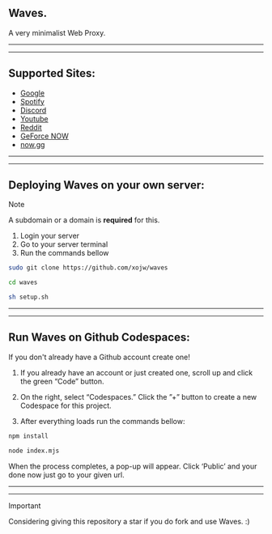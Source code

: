 ## Waves.
A very minimalist Web Proxy.

---
---

## Supported Sites:

- [Google](https://google.com)
- [Spotify](https://spotify.com)
- [Discord](https://discord.com)
- [Youtube](https://www.youtube.com)
- [Reddit](https://reddit.com)
- [GeForce NOW](https://play.geforcenow.com/)
- [now.gg](https://now.gg)

---
---

## Deploying Waves on your own server:
> [!NOTE] 
> A subdomain or a domain is **required** for this.

1. Login your server
2. Go to your server terminal
3. Run the commands bellow
   
```bash
sudo git clone https://github.com/xojw/waves

cd waves

sh setup.sh
```

---
---

## Run Waves on Github Codespaces:

If you don't already have a Github account create one!

1. If you already have an account or just created one, scroll up and click the green “Code” button.

2. On the right, select “Codespaces.”
Click the ”+” button to create a new Codespace for this project.

3. After everything loads run the commands bellow:

```bash
npm install

node index.mjs
```

When the process completes, a pop-up will appear. Click ‘Public’ and your done now just go to your given url.

---
---

> [!IMPORTANT]
> Considering giving this repository a star if you do fork and use Waves. :)

